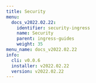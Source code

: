 ```yaml
---
title: Security
menu:
  docs_v2022.02.22:
    identifier: security-ingress
    name: Security
    parent: ingress-guides
    weight: 35
menu_name: docs_v2022.02.22
info:
  cli: v0.0.6
  installer: v2022.02.22
  version: v2022.02.22
---
```


